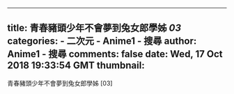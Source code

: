 
---
title: 青春豬頭少年不會夢到兔女郎學姊 _03_
categories: 
    - 二次元
    - Anime1 - 搜尋
author: Anime1 - 搜尋
comments: false
date: Wed, 17 Oct 2018 19:33:54 GMT
thumbnail: 
---

<div>   
青春豬頭少年不會夢到兔女郎學姊 [03]  
</div>
            